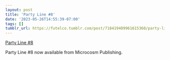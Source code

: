 ```yaml
---
layout: post
title: 'Party Line #8'
date: '2023-05-26T14:55:39-07:00'
tags: []
tumblr_url: https://futelco.tumblr.com/post/718419409961615360/party-line-8
---
```

[Party Line #8](https://microcosmpublishing.com/catalog/zines/4561)  

Party Line #8 now available from Microcosm Publishing.

